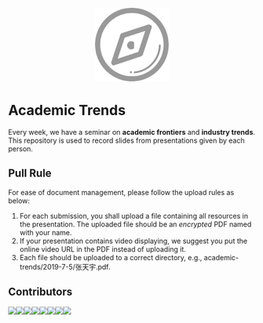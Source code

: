 <p align="center">
	<img width="150" height="150" src="icon.png" alt="logo">
</p>

# Academic Trends
Every week, we have a seminar on **academic frontiers** and **industry trends**. This repository is used to record slides from presentations given by each person. 

## Pull Rule 
For ease of document management, please follow the upload rules as below: 
1. For each submission, you shall upload a file containing all resources in the presentation. The uploaded file should be an *encrypted* PDF named with your name. 
2. If your presentation contains video displaying, we suggest you put the online video URL in the PDF instead of uploading it. 
3. Each file should be uploaded to a correct directory, e.g., academic-trends/2019-7-5/张天宇.pdf. 

## Contributors

[![](https://sourcerer.io/fame/ztygalaxy/ztygalaxy/academic-trends/images/0)](https://sourcerer.io/fame/ztygalaxy/ztygalaxy/academic-trends/links/0)[![](https://sourcerer.io/fame/ztygalaxy/ztygalaxy/academic-trends/images/1)](https://sourcerer.io/fame/ztygalaxy/ztygalaxy/academic-trends/links/1)[![](https://sourcerer.io/fame/ztygalaxy/ztygalaxy/academic-trends/images/2)](https://sourcerer.io/fame/ztygalaxy/ztygalaxy/academic-trends/links/2)[![](https://sourcerer.io/fame/ztygalaxy/ztygalaxy/academic-trends/images/3)](https://sourcerer.io/fame/ztygalaxy/ztygalaxy/academic-trends/links/3)[![](https://sourcerer.io/fame/ztygalaxy/ztygalaxy/academic-trends/images/4)](https://sourcerer.io/fame/ztygalaxy/ztygalaxy/academic-trends/links/4)[![](https://sourcerer.io/fame/ztygalaxy/ztygalaxy/academic-trends/images/5)](https://sourcerer.io/fame/ztygalaxy/ztygalaxy/academic-trends/links/5)[![](https://sourcerer.io/fame/ztygalaxy/ztygalaxy/academic-trends/images/6)](https://sourcerer.io/fame/ztygalaxy/ztygalaxy/academic-trends/links/6)[![](https://sourcerer.io/fame/ztygalaxy/ztygalaxy/academic-trends/images/7)](https://sourcerer.io/fame/ztygalaxy/ztygalaxy/academic-trends/links/7)